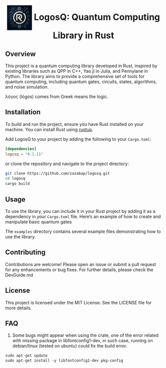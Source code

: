 <!-- # Quantum Computing Library in Rust -->

<div align="center">
  <h1>
    <img src="docs/LogosQ.png" alt="LogosQ Logo" width="80" height="80" style="vertical-align: middle;">
    LogosQ: Quantum Computing Library in Rust
  </h1>
</div>

## Overview
This project is a quantum computing library developed in Rust, inspired by existing libraries such as QPP in C++, Yao.jl in Julia, and Pennylane in Python. The library aims to provide a comprehensive set of tools for quantum computing, including quantum gates, circuits, states, algorithms, and noise simulation.

λόγος (lógos) comes from Greek means the logic.

## Installation
To build and run the project, ensure you have Rust installed on your machine. You can install Rust using [rustup](https://rustup.rs/).


Add LogosQ to your project by adding the following to your `Cargo.toml`:

```toml
[dependencies]
logosq = "0.1.11"
```
or clone the repository and navigate to the project directory:

```bash
git clone https://github.com/zazabap/logosq.git
cd logosq
cargo build
```

## Usage
To use the library, you can include it in your Rust project by adding it as a dependency in your `Cargo.toml` file. Here’s an example of how to create and manipulate basic quantum gates

The `examples` directory contains several example files demonstrating how to use the library.

## Contributing
Contributions are welcome! Please open an issue or submit a pull request for any enhancements or bug fixes. For further details, please check the DevGuide.md

## License
This project is licensed under the MIT License. See the LICENSE file for more details.

## FAQ

1. Some bugs might appear when using the crate, one of the error related with missing package in libfontconfig1-dev, in such case, running on debian/linux (tested on ubuntu) could fix the build error.
```
sudo apt-get update
sudo apt-get install -y libfontconfig1-dev pkg-config
```
